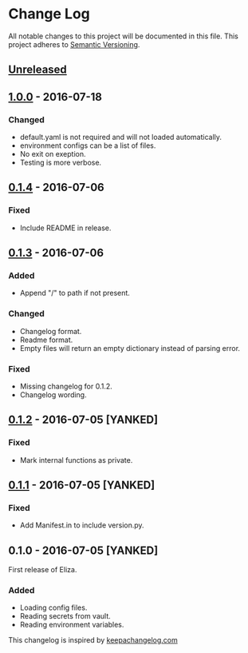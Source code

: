 # Change Log

All notable changes to this project will be documented in this file.
This project adheres to [Semantic Versioning](http://semver.org/).

## [Unreleased]

## [1.0.0] - 2016-07-18

### Changed
- default.yaml is not required and will not loaded automatically.
- environment configs can be a list of files.
- No exit on exeption.
- Testing is more verbose.

## [0.1.4] - 2016-07-06

### Fixed
- Include README in release.

## [0.1.3] - 2016-07-06

### Added
- Append "/" to path if not present.

### Changed
- Changelog format.
- Readme format.
- Empty files will return an empty dictionary instead of parsing error.

### Fixed
- Missing changelog for 0.1.2.
- Changelog wording.

## [0.1.2] - 2016-07-05 [YANKED]

### Fixed
- Mark internal functions as private.


## [0.1.1] - 2016-07-05 [YANKED]

### Fixed
- Add Manifest.in to include version.py.

## 0.1.0 - 2016-07-05 [YANKED]

First release of Eliza.

### Added
- Loading config files.
- Reading secrets from vault.
- Reading environment variables.

This changelog is inspired by [keepachangelog.com](http://http://keepachangelog.com/de/)

[Unreleased]: https://github.com/redvox/Eliza/compare/1.0.0...HEAD
[0.1.1]: https://github.com/redvox/Eliza/compare/0.1.0...0.1.1
[0.1.2]: https://github.com/redvox/Eliza/compare/0.1.1...0.1.2
[0.1.3]: https://github.com/redvox/Eliza/compare/0.1.2...0.1.3
[0.1.4]: https://github.com/redvox/Eliza/compare/0.1.3...0.1.4
[1.0.0]: https://github.com/redvox/Eliza/compare/0.1.4...1.0.0
